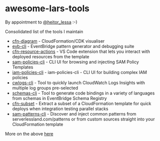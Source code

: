 # awesome-lars-tools

By appointment to [@heitor_lessa](https://twitter.com/heitor_lessa/status/1316296889587970049) :-)

Consolidated list of the tools I maintain

* [cfn-diagram](https://github.com/mhlabs/cfn-diagram) - CloudFormation/CDK visualiser
* [evb-cli](https://github.com/mhlabs/evb-cli) - EventBridge pattern generator and debugging suite
* [cfn-resource-actions](https://github.com/mhlabs/cfn-resource-actions) - VS Code extension that lets you interact with deployed resources from the template
* [sam-policies-cli](https://github.com/mhlabs/sam-policies-cli) - CLI UI for browsing and injecting SAM Policy Templates
* [iam-policies-cli](https://github.com/mhlabs/iam-policies-cli) - iam-policies-cli - CLI UI for building complex IAM policies
* [cwlogs-cli](https://github.com/mhlabs/cwlogs-cli) - Tool to quickly launch CloudWatch Logs Insights with multiple log groups pre-selected
* [schemas-cli](https://github.com/mhlabs/schemas-cli) - Tool to generate code bindings in a variety of languages from schemas in EventBridge Schema Registry
* [cfn-subset](https://github.com/mhlabs/cfn-subset) - Extract a subset of a CloudFormation template for quick deploys when integration testing parallel stacks
* [sam-patterns-cli](https://github.com/mhlabs/sam-patterns-cli) - Discover and inject common patterns from serverlessland.com/patterns or from custom sources straight into your CloudFormation template

More on the above [here](https://dev.to/ljacobsson/a-brief-summary-of-our-aws-productivity-tools-2ofl)
